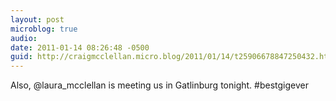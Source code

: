 ```yaml
---
layout: post
microblog: true
audio: 
date: 2011-01-14 08:26:48 -0500
guid: http://craigmcclellan.micro.blog/2011/01/14/t25906678847250432.html
---
```

Also, @laura_mcclellan is meeting us in Gatlinburg tonight. #bestgigever
